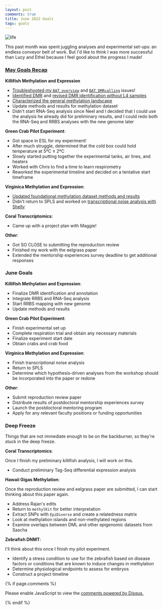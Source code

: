 ```yaml
---
layout: post
comments: true
title: June 2022 Goals
tags: goals
---
```


![life](https://user-images.githubusercontent.com/22335838/171416147-84bf6c90-3728-4fff-a7d6-bdbb8bd8bd45.jpg)

This past month was spent juggling analyses and experimental set-ups: an endless conveyor belt of work. But I'd like to think I was more successful than Lucy and Ethel because I feel good about the progress I made!

### [May Goals Recap](https://yaaminiv.github.io/May-2022-Goals/)

**Killifish Methylation and Expression**

- [Troubleshooted my `BAT_overview`](https://yaaminiv.github.io/Killifish-Hypoxia-RRBS-Part11/) and [`BAT_DMRcalling`](https://yaaminiv.github.io/Killifish-Hypoxia-RRBS-Part14/) issues!
- [Identified DMR](https://yaaminiv.github.io/Killifish-Hypoxia-RRBS-Part15/) and [revised DMR identification without L4 samples](https://yaaminiv.github.io/Killifish-Hypoxia-RRBS-Part17/)
- [Characterized the general methylation landscape](https://yaaminiv.github.io/Killifish-Hypoxia-RRBS-Part16/)
- Update methods and results for methylation dataset
- Didn't start RNA-Seq analysis since Neel and I decided that I could use the analysis he already did for preliminary results, and I could redo both the RNA-Seq and RRBS analyses with the new genome later

**Green Crab Pilot Experiment**:

- Got space in ESL for my experiment!
- After much struggle, determined that the cold box could hold temperature at 5ºC ± 2ºC
- Slowly started putting together the experimental tanks, air lines, and heaters
- Worked with Chris to find a time to learn respirometry
- Reworked the experimental timeline and decided on a tentative start timeframe

**Virginica Methylation and Expression**:

- [Updated foundational methylation dataset methods and results](https://yaaminiv.github.io/CEABiGR-Part3/)
- Didn't return to SPLS and worked on [transcriptional noise analysis with Shelly](https://yaaminiv.github.io/CEABiGR-Part4/)

**Coral Transcriptomics**:

- Came up with a project plan with Maggie!

**Other**:

- Got SO CLOSE to submitting the reproduction review
- Finished my work with the eelgrass paper
- Extended the mentorship experiences survey deadline to get additional responses

### June Goals

**Killifish Methylation and Expression**:

- Finalize DMR identification and annotation
- Integrate RRBS and RNA-Seq analysis
- Start RRBS mapping with new genome
- Update methods and results

**Green Crab Pilot Experiment**:

- Finish experimental set up
- Complete respiration trial and obtain any necessary materials
- Finalize experiment start date
- Obtain crabs and crab food

**Virginica Methylation and Expression**:

- Finish transcriptional noise analysis
- Return to SPLS
- Determine which hypothesis-driven analyses from the workshop should be incorporated into the paper or redone

**Other**:

- Submit reproduction review paper
- Distribute results of postdoctoral mentorship experiences survey
- Launch the postdoctoral mentoring program
- Apply for any relevant faculty positions or funding opportunities

### Deep Freeze

Things that are not immediate enough to be on the backburner, so they're stuck in the deep freeze.

**Coral Transcriptomics**:

Once I finish my preliminary killifish analysis, I will work on this.

- Conduct preliminary Tag-Seq differential expression analysis

**Hawaii Gigas Methylation**:

Once the reproduction review and eelgrass paper are submitted, I can start thinking about this paper again.

- Address Rajan's edits
- Return to `methylKit` for better interpretation
- Extract SNPs with `EpiDiverse` and create a relatedness matrix
- Look at methylation islands and non-methylated regions
- Examine overlaps between DML and other epigenomic datasets from Sascha

**Zebrafish DNMT**:

I'll think about this once I finish my pilot experiment.

- Identify a stress condition to use for the zebrafish based on disease factors or conditions that are known to induce changes in methylation
- Determine physiological endpoints to assess for embryos
- Construct a project timeline

{% if page.comments %}

<div id="disqus_thread"></div>
<script>

/**
*  RECOMMENDED CONFIGURATION VARIABLES: EDIT AND UNCOMMENT THE SECTION BELOW TO INSERT DYNAMIC VALUES FROM YOUR PLATFORM OR CMS.
*  LEARN WHY DEFINING THESE VARIABLES IS IMPORTANT: https://disqus.com/admin/universalcode/#configuration-variables*/
/*
var disqus_config = function () {
this.page.url = PAGE_URL;  // Replace PAGE_URL with your page's canonical URL variable
this.page.identifier = PAGE_IDENTIFIER; // Replace PAGE_IDENTIFIER with your page's unique identifier variable
};
*/
(function() { // DON'T EDIT BELOW THIS LINE
var d = document, s = d.createElement('script');
s.src = 'https://the-responsible-grad-student.disqus.com/embed.js';
s.setAttribute('data-timestamp', +new Date());
(d.head || d.body).appendChild(s);
})();
</script>
<noscript>Please enable JavaScript to view the <a href="https://disqus.com/?ref_noscript">comments powered by Disqus.</a></noscript>

{% endif %}

<script id="dsq-count-scr" src="//the-responsible-grad-student.disqus.com/count.js" async></script>
